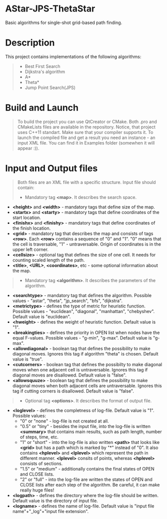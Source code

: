 # AStar-JPS-ThetaStar
Basic algorithms for single-shot grid-based path finding.

Description
==========
This project contains implementations of the following algorithms:
>- Best First Search
>- Dijkstra's algorithm
>- A*
>- Theta*
>- Jump Point Search(JPS)

Build and Launch
================
>To build the project you can use QtCreator or CMake. Both .pro and CMakeLists files are available in the repository. 
>Notice, that project uses C++11 standart. Make sure that your compiler supports it.
>To launch the compiled file and get a result you need an instance - an input XML file. You can find it in Examples folder (somewhen it will appear :)). 

Input and Output files
======================
>Both files are an XML file with a specific structure. 
>Input file should contain:
>- Mandatory tag <b>\<map></b>. It describes the search space.
  * **\<height>** and **\<width>** - mandatory tags that define size of the map.
  * **\<startx>** and **\<starty>** - mandatory tags that define coordinates of the start location.
  * **\<finishx>** and **\<finishy>** - mandatory tags that define coordinates of the finish location.
  * **\<grid>** - mandatory tag that describes the map and consists of tags **\<row>**. Each **\<row>** contains a sequence of "0" and "1". "0" means that the cell is traversable, "1" - untraversable. Origin of coordinates is in the upper left corner.
  * **\<cellsize>** - optional tag that defines the size of one cell. It needs for counting scaled length of the path.
  * **\<title>**, **\<URL>**, **\<coordinates>**, etc - some optional information about the map.
>- Mandatory tag <b>\<algorithm></b>. It describes the parameters of the algorithm.
  * **\<searchtype>** - mandatory tag that defines the algorithm. Possible values - "astar", "theta", "jp_search", "bfs", "dijkstra".
  * **\<metrictype>** - defines the type of metric for heuristic function. Possible values - "euclidean", "diagonal", "manhattan", "chebyshev". Default value is "euclidean".
  * **\<hweight>** - defines the weight of heuristic function. Default value is "1".
  * **\<breakingties>** - defines the priority in OPEN list when nodes have the equal F-values. Possible values - "g-min", "g-max". Default value is "g-max".
  * **\<allowdiagonal>** - boolean tag that defines the possibility to make diagonal moves. Ignores this tag if algorithm "theta" is chosen. Default value is "true".
  * **\<cutcorners>** - boolean tag that defines the possibilty to make diagonal moves when one adjacent cell is untraversable. Ignores this tag if diagonal moves are disallowed. Default value is "false".
  * **\<allowsquuze>** - boolean tag that defines the possibility to make diagonal moves when both adjacent cells are untraversable. Ignores this tag if cutting corners is disallowed. Default value is "false".
>- Optional tag <b>\<options></b>. It describes the format of output file.
  * **\<loglevel>** - defines the completness of log-file. Default value is "1". Possible values:
    * "0" or "none" - log-file is not created at all.
    * "0.5" or "tiny" - besides the input file, into the log-file is written **\<summary>** that contains main results, such as path length, number of steps, time, etc.
    * "1" or "short" - into the log-file is also written **\<path>** that looks like **\<grid>** but has a path which is marked by "\*" instead of "0". It also contains **\<hplevel>** and **\<lplevel>** which represent the path in different manner. **\<lplevel>** consits of points, whereas **\<hplevel>** consists of sections.
    * "1.5" or "medium" - additionally contains the final states of OPEN and CLOSE lists.
    * "2" or "full" - into the log-file are written the states of OPEN and CLOSE lists after each step of the algorithm. Be careful, it can make really huge files!
  * **\<logpath>** - defines the directory where the log-file should be written. Default value is the directory of input file.
  * **\<logname>** - defines the name of log-file. Default value is "input file name"+"_log"+"input file extension". 
